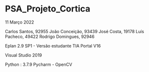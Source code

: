 # PSA_Projeto_Cortica

11 Março 2022

Carlos Santos, 92955
João Conceição, 93439
José Costa, 19178
Luís Pacheco, 49422
Rodrigo Domingues, 92946

Eplan 2.9 SP1 - Versão estudante
TIA Portal V16

Visual Studio 2019

Python : 3.7.9
Pycharm - OpenCV

